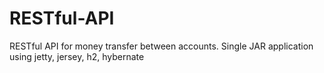 # RESTful-API
RESTful API for money transfer between accounts. Single JAR application using jetty, jersey, h2, hybernate
